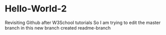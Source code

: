 # Hello-World-2
Revisiting Github after W3School tutorials
So I am trying to edit the master branch in this new branch created readme-branch
